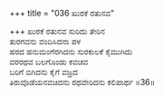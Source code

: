 +++
title = "036 ಖುರಕೆ ರತುನವ"

+++
ಖುರಕೆ ರತುನವ ಸುರಿದು ತೇರಿನ  
ತುರಗವನು ವಂದಿಸಿದನಾ ಪಳ  
ಹರದ ಹನುಮಂಗೆರಗಿದನು ಸುರಕುಲಕೆ ಕೈಮುಗಿದು  
ವರರಥವ ಬಲಗೊಂಡು ಕವಚವ  
ಬರಿಗೆ ಬಿಗಿದನು ಕೈಗೆ ವಜ್ರದ  
ತಿರುವೊಡೆಯನವಚಿದನು ರಥವೇರಿದನು ಕಲಿಪಾರ್ಥ   ॥36॥